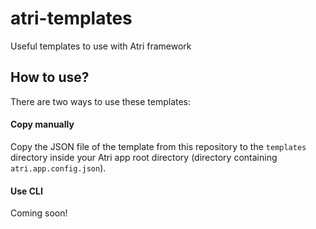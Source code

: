 # atri-templates
Useful templates to use with Atri framework

## How to use?

There are two ways to use these templates:

#### Copy manually

Copy the JSON file of the template from this repository to the `templates` directory inside your Atri app root directory (directory containing `atri.app.config.json`).

#### Use CLI

Coming soon!
